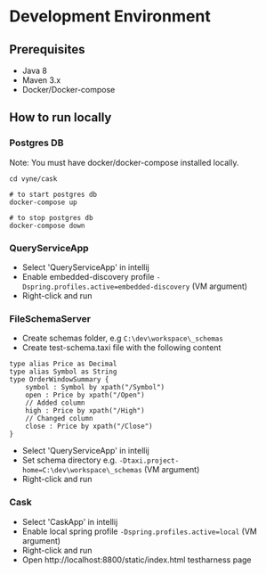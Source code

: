 # Development Environment

## Prerequisites
* Java 8
* Maven 3.x
* Docker/Docker-compose

## How to run locally

### Postgres DB
Note: You must have docker/docker-compose installed locally.
 
```
cd vyne/cask

# to start postgres db
docker-compose up

# to stop postgres db
docker-compose down
```

### QueryServiceApp
* Select 'QueryServiceApp' in intellij
* Enable embedded-discovery profile ```-Dspring.profiles.active=embedded-discovery``` (VM argument)
* Right-click and run 

### FileSchemaServer
* Create schemas folder, e.g ```C:\dev\workspace\_schemas```
* Create test-schema.taxi file with the following content
```
type alias Price as Decimal
type alias Symbol as String
type OrderWindowSummary {
    symbol : Symbol by xpath("/Symbol")
    open : Price by xpath("/Open")
    // Added column
    high : Price by xpath("/High")
    // Changed column
    close : Price by xpath("/Close")
}
```
* Select 'QueryServiceApp' in intellij
* Set schema directory e.g. ```-Dtaxi.project-home=C:\dev\workspace\_schemas``` (VM argument)
* Right-click and run 

### Cask
* Select 'CaskApp' in intellij
* Enable local spring profile ```-Dspring.profiles.active=local``` (VM argument)
* Right-click and run 
* Open http://localhost:8800/static/index.html testharness page 

